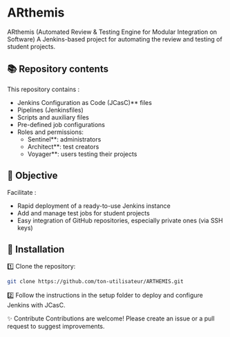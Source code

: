 # ARthemis

ARthemis (Automated Review & Testing Engine for Modular Integration on Software) 
A Jenkins-based project for automating the review and testing of student projects.

## 📚 Repository contents

This repository contains :
- Jenkins Configuration as Code (JCasC)** files  
- Pipelines (Jenkinsfiles)
- Scripts and auxiliary files
- Pre-defined job configurations
- Roles and permissions:  
  - Sentinel**: administrators  
  - Architect**: test creators  
  - Voyager**: users testing their projects

## 🚀 Objective

Facilitate :
- Rapid deployment of a ready-to-use Jenkins instance
- Add and manage test jobs for student projects
- Easy integration of GitHub repositories, especially private ones (via SSH keys)

## 🔧 Installation

1️⃣ Clone the repository: 
```bash
git clone https://github.com/ton-utilisateur/ARTHEMIS.git
```
2️⃣ Follow the instructions in the setup folder to deploy and configure Jenkins with JCasC.

✨ Contribute
Contributions are welcome!
Please create an issue or a pull request to suggest improvements.
